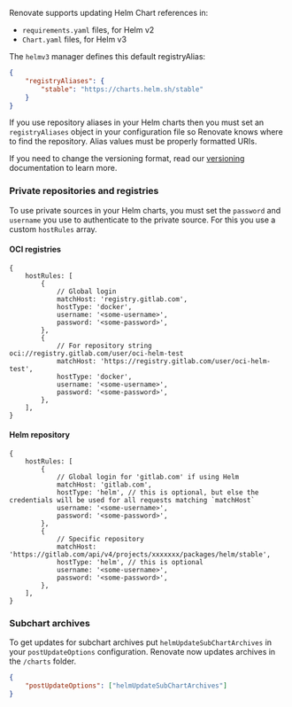 Renovate supports updating Helm Chart references in:

-   `requirements.yaml` files, for Helm v2
-   `Chart.yaml` files, for Helm v3

The `helmv3` manager defines this default registryAlias:

```json
{
    "registryAliases": {
        "stable": "https://charts.helm.sh/stable"
    }
}
```

If you use repository aliases in your Helm charts then you must set an `registryAliases` object in your configuration file so Renovate knows where to find the repository.
Alias values must be properly formatted URIs.

If you need to change the versioning format, read our [versioning](../../versioning/index.md) documentation to learn more.

### Private repositories and registries

To use private sources in your Helm charts, you must set the `password` and `username` you use to authenticate to the private source.
For this you use a custom `hostRules` array.

#### OCI registries

```json5
{
    hostRules: [
        {
            // Global login
            matchHost: 'registry.gitlab.com',
            hostType: 'docker',
            username: '<some-username>',
            password: '<some-password>',
        },
        {
            // For repository string oci://registry.gitlab.com/user/oci-helm-test
            matchHost: 'https://registry.gitlab.com/user/oci-helm-test',
            hostType: 'docker',
            username: '<some-username>',
            password: '<some-password>',
        },
    ],
}
```

#### Helm repository

```json5
{
    hostRules: [
        {
            // Global login for 'gitlab.com' if using Helm
            matchHost: 'gitlab.com',
            hostType: 'helm', // this is optional, but else the credentials will be used for all requests matching `matchHost`
            username: '<some-username>',
            password: '<some-password>',
        },
        {
            // Specific repository
            matchHost: 'https://gitlab.com/api/v4/projects/xxxxxxx/packages/helm/stable',
            hostType: 'helm', // this is optional
            username: '<some-username>',
            password: '<some-password>',
        },
    ],
}
```

### Subchart archives

To get updates for subchart archives put `helmUpdateSubChartArchives` in your `postUpdateOptions` configuration.
Renovate now updates archives in the `/charts` folder.

```json
{
    "postUpdateOptions": ["helmUpdateSubChartArchives"]
}
```
